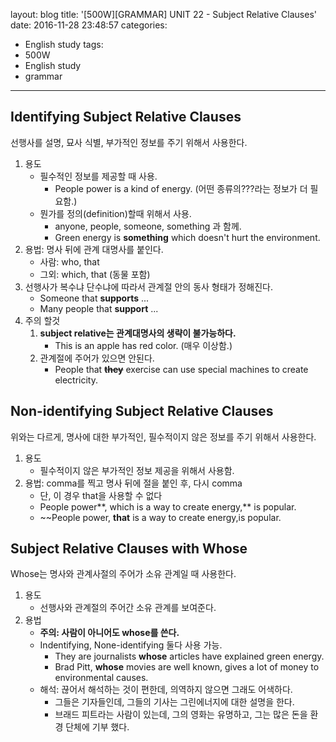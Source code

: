 layout: blog
title: '[500W][GRAMMAR] UNIT 22 - Subject Relative Clauses'
date: 2016-11-28 23:48:57
categories: 
- English study
tags:
- 500W
- English study
- grammar
---

## Identifying Subject Relative Clauses
선행사를 설명, 묘사 식별, 부가적인 정보를 주기 위해서 사용한다.

1. 용도
    * 필수적인 정보를 제공할 때 사용.
        * People power is a kind of energy. (어떤 종류의???라는 정보가 더 필요함.)
    * 뭔가를 정의(definition)할때 위해서 사용.
        * anyone, people, someone, something 과 함께.
        * Green energy is **something** which doesn't hurt the environment.
1. 용법: 명사 뒤에 관계 대명사를 붙인다.
    * 사람: who, that
    * 그외: which, that (동물 포함)
1. 선행사가 복수냐 단수냐에 따라서 관계절 안의 동사 형태가 정해진다.
    * Someone that **supports** ...
    * Many people that **support** ...
1. 주의 할것
    1. **subject relative는 관계대명사의 생략이 불가능하다.**
        * This is an apple has red color. (매우 이상함.)
    1. 관계절에 주어가 있으면 안된다.
        * People that ~~**they**~~ exercise can use special machines to create electricity.

## Non-identifying Subject Relative Clauses
위와는 다르게, 명사에 대한 부가적인, 필수적이지 않은 정보를 주기 위해서 사용한다.

1. 용도
    * 필수적이지 않은 부가적인 정보 제공을 위해서 사용함.
1. 용법: comma를 찍고 명사 뒤에 절을 붙인 후, 다시 comma
    * 단, 이 경우 that을 사용할 수 없다
    * People power**, which is a way to create energy,** is popular.
    * ~~People power, **that** is a way to create energy,is popular.

## Subject Relative Clauses with Whose
Whose는 명사와 관계사절의 주어가 소유 관계일 때 사용한다.

1. 용도
    * 선행사와 관계절의 주어간 소유 관계를 보여준다.
1. 용법
    * **주의: 사람이 아니어도 whose를 쓴다.**
    * Indentifying, None-identifying 둘다 사용 가능.
        * They are journalists **whose** articles have explained green energy.
        * Brad Pitt, **whose** movies are well known, gives a lot of money to environmental causes.
    * 해석: 끊어서 해석하는 것이 편한데, 의역하지 않으면 그래도 어색하다.
        * 그들은 기자들인데, 그들의 기사는 그린에너지에 대한 설명을 한다.
        * 브래드 피트라는 사람이 있는데, 그의 영화는 유명하고, 그는 많은 돈을 환경 단체에 기부 했다.
    
         